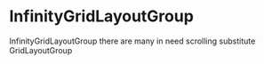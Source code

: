 # InfinityGridLayoutGroup
InfinityGridLayoutGroup there are many in need scrolling substitute GridLayoutGroup
